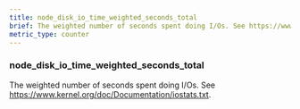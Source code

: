 ```yaml
---
title: node_disk_io_time_weighted_seconds_total
brief: The weighted number of seconds spent doing I/Os. See https://www.kernel.org/doc/Documentation/iostats.txt.
metric_type: counter
---
```

### node_disk_io_time_weighted_seconds_total

The weighted number of seconds spent doing I/Os. See https://www.kernel.org/doc/Documentation/iostats.txt.